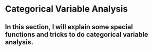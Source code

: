 # Categorical Variable Analysis
## In this section, I will explain some special functions and tricks to do categorical variable analysis.
